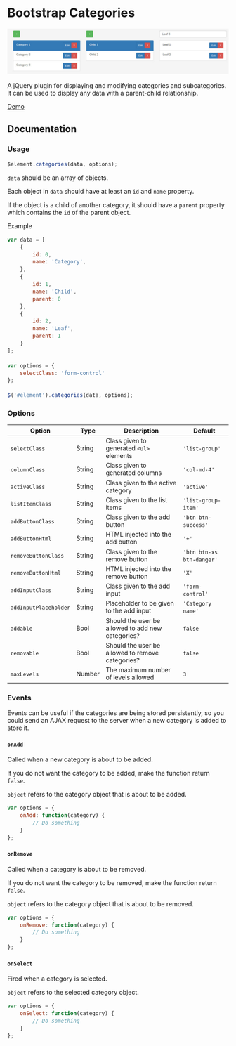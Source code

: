 # Bootstrap Categories

![Bootstrap Categories](screenshot.jpg)

A jQuery plugin for displaying and modifying categories and subcategories.
It can be used to display any data with a parent-child relationship.

[Demo](http://natzim.me/bootstrap-categories)

## Documentation

### Usage

```javascript
$element.categories(data, options);
```

`data` should be an array of objects.

Each object in `data` should have at least an `id` and `name` property.

If the object is a child of another category, it should have a `parent` property which contains the `id` of the parent object.

Example

```javascript
var data = [
	{
		id: 0,
		name: 'Category',
	},
	{
		id: 1,
		name: 'Child',
		parent: 0
	},
	{
		id: 2,
		name: 'Leaf',
		parent: 1
	}
];

var options = {
	selectClass: 'form-control'
};

$('#element').categories(data, options);
```

### Options

Option | Type | Description | Default
------ | ---- | ----------- | -------
`selectClass` | String | Class given to generated `<ul>` elements | `'list-group'`
`columnClass` | String | Class given to generated columns | `'col-md-4'`
`activeClass` | String | Class given to the active category | `'active'`
`listItemClass` | String | Class given to the list items | `'list-group-item'`
`addButtonClass` | String | Class given to the add button | `'btn btn-success'`
`addButtonHtml` | String | HTML injected into the add button | `'+'`
`removeButtonClass` | String | Class given to the remove button | `'btn btn-xs btn-danger'`
`removeButtonHtml` | String | HTML injected into the remove button | `'X'`
`addInputClass` | String | Class given to the add input | `'form-control'`
`addInputPlaceholder` | String | Placeholder to be given to the add input | `'Category name'`
`addable` | Bool | Should the user be allowed to add new categories? | `false`
`removable` | Bool | Should the user be allowed to remove categories? | `false`
`maxLevels` | Number | The maximum number of levels allowed | `3`

### Events

Events can be useful if the categories are being stored persistently, so you could send an AJAX request to the server when a new category is added to store it.

#### `onAdd`

Called when a new category is about to be added.

If you do not want the category to be added, make the function return `false`.

`object` refers to the category object that is about to be added.

```javascript
var options = {
	onAdd: function(category) {
		// Do something
	}
};
```

#### `onRemove`

Called when a category is about to be removed.

If you do not want the category to be removed, make the function return `false`.

`object` refers to the category object that is about to be removed.

```javascript
var options = {
	onRemove: function(category) {
		// Do something
	}
};
```

#### `onSelect`

Fired when a category is selected.

`object` refers to the selected category object.

```javascript
var options = {
	onSelect: function(category) {
		// Do something
	}
};
```

